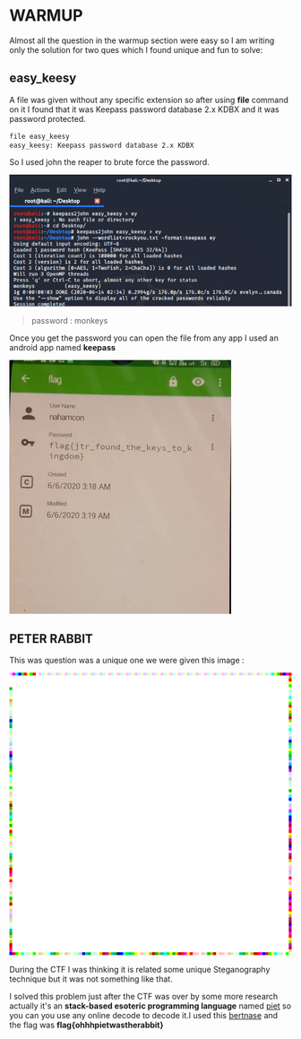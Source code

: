 # WARMUP

Almost all the question in the warmup section were easy so I am writing only the solution for two ques which I found unique and fun to solve:


## easy_keesy

A file was given without any specific extension so after using **file** command on it I found that it was Keepass password database 2.x KDBX and it was password protected.

```
file easy_keesy
easy_keesy: Keepass password database 2.x KDBX

```

So I used john the reaper to brute force the password.

![](img/ek.png)

> password : monkeys

Once you  get the password you can open the file from any app I used an android app named **keepass**

![](img/k.jpeg)

## PETER RABBIT

This was question was a unique one we were given this image :

![](img/peter.png)

During the CTF I was thinking it is related some unique Steganography technique but it was not something like that.

I solved this problem just after the CTF was over by some more research actually it's an **stack-based esoteric programming language** named [piet](https://esolangs.org/wiki/Piet) so you can you use any online decode to decode it.I used this [bertnase](https://www.bertnase.de/npiet/npiet-execute.php) and the flag was **flag{ohhhpietwastherabbit}**

